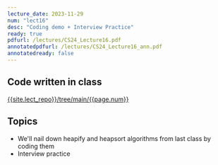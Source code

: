 ```yaml
---
lecture_date: 2023-11-29
num: "lect16"
desc: "Coding demo + Interview Practice"
ready: true
pdfurl: /lectures/CS24_Lecture16.pdf
annotatedpdfurl: /lectures/CS24_Lecture16_ann.pdf
annotatedready: false
---
```


## Code written in class

[{{site.lect_repo}}/tree/main/{{page.num}}]({{site.lect_repo}}/tree/main/{{page.num}})


## Topics
* We'll nail down heapify and heapsort algorithms from last class by coding them
* Interview practice
